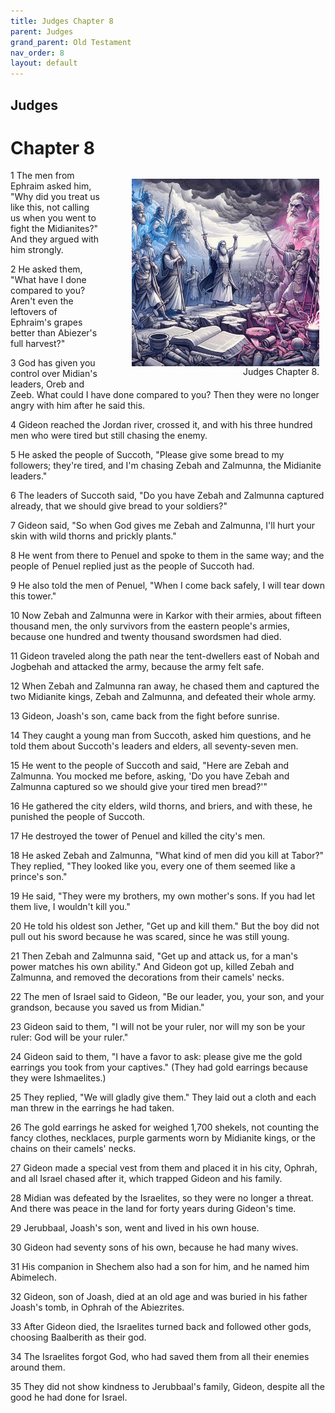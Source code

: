```yaml
---
title: Judges Chapter 8
parent: Judges
grand_parent: Old Testament
nav_order: 8
layout: default
---
```


## Judges

# Chapter 8

<figure style="float: right; margin-right: 10px;">
    <img src="/assets/Image/Judges/500/8.jpg" alt="Judges Chapter 8" style="width: 300px; height: 300px; float: right;padding-left: 10px;"/>
    <figcaption style="clear: both;text-align: right;">Judges Chapter 8.</figcaption>
</figure>
1 The men from Ephraim asked him, "Why did you treat us like this, not calling us when you went to fight the Midianites?" And they argued with him strongly.

2 He asked them, "What have I done compared to you? Aren't even the leftovers of Ephraim's grapes better than Abiezer's full harvest?"

3 God has given you control over Midian's leaders, Oreb and Zeeb. What could I have done compared to you? Then they were no longer angry with him after he said this.

4 Gideon reached the Jordan river, crossed it, and with his three hundred men who were tired but still chasing the enemy.

5 He asked the people of Succoth, "Please give some bread to my followers; they're tired, and I'm chasing Zebah and Zalmunna, the Midianite leaders."

6 The leaders of Succoth said, "Do you have Zebah and Zalmunna captured already, that we should give bread to your soldiers?"

7 Gideon said, "So when God gives me Zebah and Zalmunna, I'll hurt your skin with wild thorns and prickly plants."

8 He went from there to Penuel and spoke to them in the same way; and the people of Penuel replied just as the people of Succoth had.

9 He also told the men of Penuel, "When I come back safely, I will tear down this tower."

10 Now Zebah and Zalmunna were in Karkor with their armies, about fifteen thousand men, the only survivors from the eastern people's armies, because one hundred and twenty thousand swordsmen had died.

11 Gideon traveled along the path near the tent-dwellers east of Nobah and Jogbehah and attacked the army, because the army felt safe.

12 When Zebah and Zalmunna ran away, he chased them and captured the two Midianite kings, Zebah and Zalmunna, and defeated their whole army.

13 Gideon, Joash's son, came back from the fight before sunrise.

14 They caught a young man from Succoth, asked him questions, and he told them about Succoth's leaders and elders, all seventy-seven men.

15 He went to the people of Succoth and said, "Here are Zebah and Zalmunna. You mocked me before, asking, 'Do you have Zebah and Zalmunna captured so we should give your tired men bread?'"

16 He gathered the city elders, wild thorns, and briers, and with these, he punished the people of Succoth.

17 He destroyed the tower of Penuel and killed the city's men.

18 He asked Zebah and Zalmunna, "What kind of men did you kill at Tabor?" They replied, "They looked like you, every one of them seemed like a prince's son."

19 He said, "They were my brothers, my own mother's sons. If you had let them live, I wouldn't kill you."

20 He told his oldest son Jether, "Get up and kill them." But the boy did not pull out his sword because he was scared, since he was still young.

21 Then Zebah and Zalmunna said, "Get up and attack us, for a man's power matches his own ability." And Gideon got up, killed Zebah and Zalmunna, and removed the decorations from their camels' necks.

22 The men of Israel said to Gideon, "Be our leader, you, your son, and your grandson, because you saved us from Midian."

23 Gideon said to them, "I will not be your ruler, nor will my son be your ruler: God will be your ruler."

24 Gideon said to them, "I have a favor to ask: please give me the gold earrings you took from your captives." (They had gold earrings because they were Ishmaelites.)

25 They replied, "We will gladly give them." They laid out a cloth and each man threw in the earrings he had taken.

26 The gold earrings he asked for weighed 1,700 shekels, not counting the fancy clothes, necklaces, purple garments worn by Midianite kings, or the chains on their camels' necks.

27 Gideon made a special vest from them and placed it in his city, Ophrah, and all Israel chased after it, which trapped Gideon and his family.

28 Midian was defeated by the Israelites, so they were no longer a threat. And there was peace in the land for forty years during Gideon's time.

29 Jerubbaal, Joash's son, went and lived in his own house.

30 Gideon had seventy sons of his own, because he had many wives.

31 His companion in Shechem also had a son for him, and he named him Abimelech.

32 Gideon, son of Joash, died at an old age and was buried in his father Joash's tomb, in Ophrah of the Abiezrites.

33 After Gideon died, the Israelites turned back and followed other gods, choosing Baalberith as their god.

34 The Israelites forgot God, who had saved them from all their enemies around them.

35 They did not show kindness to Jerubbaal's family, Gideon, despite all the good he had done for Israel.


